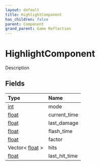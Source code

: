```yaml
---
layout: default
title: HighlightComponent
has_children: false
parent: Component
grand_parent: Game Reflection
---
```

# HighlightComponent
Description 

## Fields

| Type | Name |
|:-------------|:--------------|
| [int](/docs/game-reflection/enums/int) | mode |
| [float](/docs/game-reflection/components/float) | current_time |
| [float](/docs/game-reflection/components/float) | last_damage |
| [float](/docs/game-reflection/components/float) | flash_time |
| [float](/docs/game-reflection/components/float) | factor |
| Vector< [float](/docs/game-reflection/components/float) > | hits |
| [float](/docs/game-reflection/components/float) | last_hit_time |

